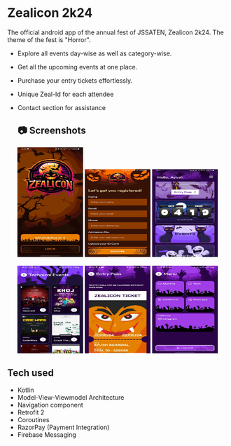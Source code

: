 # Zealicon 2k24
The official android app of the annual fest of JSSATEN, Zealicon 2k24. The theme of the fest is "Horror".

- Explore all events day-wise as well as category-wise.
- Get all the upcoming events at one place.
- Purchase your entry tickets effortlessly.
- Unique Zeal-Id for each attendee
- Contact section for assistance

  ## 📷 Screenshots
<div align="center">
  <img src="https://github.com/shags8/Zealicon_2K24/blob/master/app/src/main/res/drawable/11.jpg" width="150" height="250">
  <img src="https://github.com/shags8/Zealicon_2K24/blob/master/app/src/main/res/drawable/12.jpg" width="150" height="200">
  <img src="https://github.com/shags8/Zealicon_2K24/blob/master/app/src/main/res/drawable/13.jpg" width="150" height="200">
<!--   <img src="https://github.com/phoenix-kanak/LineUp/blob/kanak/app/src/main/res/drawable/4.jpeg?raw=true" width="100" height="200"> -->
</div>
<br>
<div align="center">
  <img src="https://github.com/shags8/Zealicon_2K24/blob/master/app/src/main/res/drawable/14.jpg" width="150" height="200">
  <img src="https://github.com/shags8/Zealicon_2K24/blob/master/app/src/main/res/drawable/15.jpg" width="150" height="200">
  <img src="https://github.com/shags8/Zealicon_2K24/blob/master/app/src/main/res/drawable/16.jpg" width="150" height="200">
<!--   <img src="https://github.com/phoenix-kanak/LineUp/blob/kanak/app/src/main/res/drawable/8.png?raw=true" width="100" height="200"> -->
</div>


## Tech used
- Kotlin
- Model-View-Viewmodel Architecture
- Navigation component
- Retrofit 2
- Coroutines
- RazorPay (Payment Integration)
- Firebase Messaging

